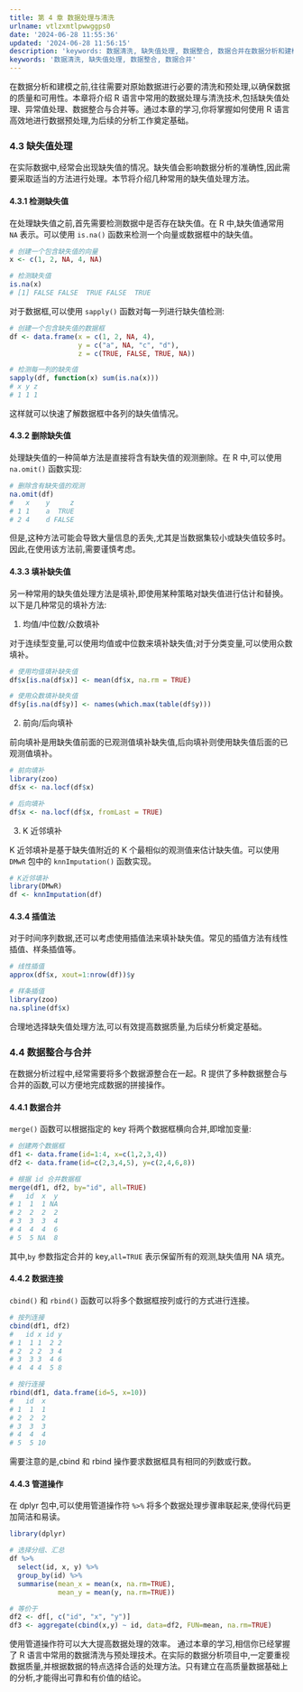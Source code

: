```yaml
---
title: 第 4 章 数据处理与清洗
urlname: vtlzxmtlpwwggps0
date: '2024-06-28 11:55:36'
updated: '2024-06-28 11:56:15'
description: 'keywords: 数据清洗, 缺失值处理, 数据整合, 数据合并在数据分析和建模之前,往往需要对原始数据进行必要的清洗和预处理,以确保数据的质量和可用性。本章将介绍 R 语言中常用的数据处理与清洗技术,包括缺失值处理、异常值处理、数据整合与合并等。通过本章的学习,你将掌握如何使用 R 语言高...'
keywords: '数据清洗, 缺失值处理, 数据整合, 数据合并'
---
```

在数据分析和建模之前,往往需要对原始数据进行必要的清洗和预处理,以确保数据的质量和可用性。本章将介绍 R 语言中常用的数据处理与清洗技术,包括缺失值处理、异常值处理、数据整合与合并等。通过本章的学习,你将掌握如何使用 R 语言高效地进行数据预处理,为后续的分析工作奠定基础。
### 4.3 缺失值处理
在实际数据中,经常会出现缺失值的情况。缺失值会影响数据分析的准确性,因此需要采取适当的方法进行处理。本节将介绍几种常用的缺失值处理方法。
#### 4.3.1 检测缺失值
在处理缺失值之前,首先需要检测数据中是否存在缺失值。在 R 中,缺失值通常用 `NA` 表示。可以使用 `is.na()` 函数来检测一个向量或数据框中的缺失值。
```r
# 创建一个包含缺失值的向量
x <- c(1, 2, NA, 4, NA)

# 检测缺失值
is.na(x)
# [1] FALSE FALSE  TRUE FALSE  TRUE
```
对于数据框,可以使用 `sapply()` 函数对每一列进行缺失值检测:
```r
# 创建一个包含缺失值的数据框
df <- data.frame(x = c(1, 2, NA, 4),
                 y = c("a", NA, "c", "d"),
                 z = c(TRUE, FALSE, TRUE, NA))

# 检测每一列的缺失值
sapply(df, function(x) sum(is.na(x)))
# x y z
# 1 1 1
```
这样就可以快速了解数据框中各列的缺失值情况。
#### 4.3.2 删除缺失值
处理缺失值的一种简单方法是直接将含有缺失值的观测删除。在 R 中,可以使用 `na.omit()` 函数实现:
```r
# 删除含有缺失值的观测
na.omit(df)
#   x    y     z
# 1 1    a  TRUE
# 2 4    d FALSE
```
但是,这种方法可能会导致大量信息的丢失,尤其是当数据集较小或缺失值较多时。因此,在使用该方法前,需要谨慎考虑。
#### 4.3.3 填补缺失值
另一种常用的缺失值处理方法是填补,即使用某种策略对缺失值进行估计和替换。以下是几种常见的填补方法:

1. 均值/中位数/众数填补

对于连续型变量,可以使用均值或中位数来填补缺失值;对于分类变量,可以使用众数填补。
```r
# 使用均值填补缺失值
df$x[is.na(df$x)] <- mean(df$x, na.rm = TRUE)

# 使用众数填补缺失值
df$y[is.na(df$y)] <- names(which.max(table(df$y)))
```

2. 前向/后向填补

前向填补是用缺失值前面的已观测值填补缺失值,后向填补则使用缺失值后面的已观测值填补。
```r
# 前向填补
library(zoo)
df$x <- na.locf(df$x)

# 后向填补
df$x <- na.locf(df$x, fromLast = TRUE)
```

3. K 近邻填补

K 近邻填补是基于缺失值附近的 K 个最相似的观测值来估计缺失值。可以使用 `DMwR` 包中的 `knnImputation()` 函数实现。
```r
# K近邻填补
library(DMwR)
df <- knnImputation(df)
```
#### 4.3.4 插值法
对于时间序列数据,还可以考虑使用插值法来填补缺失值。常见的插值方法有线性插值、样条插值等。
```r
# 线性插值
approx(df$x, xout=1:nrow(df))$y

# 样条插值
library(zoo)
na.spline(df$x)
```
合理地选择缺失值处理方法,可以有效提高数据质量,为后续分析奠定基础。
### 4.4 数据整合与合并
在数据分析过程中,经常需要将多个数据源整合在一起。R 提供了多种数据整合与合并的函数,可以方便地完成数据的拼接操作。
#### 4.4.1 数据合并
`merge()` 函数可以根据指定的 key 将两个数据框横向合并,即增加变量:
```r
# 创建两个数据框
df1 <- data.frame(id=1:4, x=c(1,2,3,4))
df2 <- data.frame(id=c(2,3,4,5), y=c(2,4,6,8))

# 根据 id 合并数据框
merge(df1, df2, by="id", all=TRUE)
#   id  x  y
# 1  1  1 NA
# 2  2  2  2
# 3  3  3  4
# 4  4  4  6
# 5  5 NA  8
```
其中,`by` 参数指定合并的 key,`all=TRUE` 表示保留所有的观测,缺失值用 NA 填充。
#### 4.4.2 数据连接
`cbind()` 和 `rbind()` 函数可以将多个数据框按列或行的方式进行连接。
```r
# 按列连接
cbind(df1, df2)
#   id x id y
# 1  1 1  2 2
# 2  2 2  3 4
# 3  3 3  4 6
# 4  4 4  5 8

# 按行连接
rbind(df1, data.frame(id=5, x=10))
#   id  x
# 1  1  1
# 2  2  2
# 3  3  3
# 4  4  4
# 5  5 10
```
需要注意的是,cbind 和 rbind 操作要求数据框具有相同的列数或行数。
#### 4.4.3 管道操作
在 dplyr 包中,可以使用管道操作符 `%>%` 将多个数据处理步骤串联起来,使得代码更加简洁和易读。
```r
library(dplyr)

# 选择分组、汇总
df %>%
  select(id, x, y) %>%
  group_by(id) %>%
  summarise(mean_x = mean(x, na.rm=TRUE),
            mean_y = mean(y, na.rm=TRUE))

# 等价于
df2 <- df[, c("id", "x", "y")]
df3 <- aggregate(cbind(x,y) ~ id, data=df2, FUN=mean, na.rm=TRUE)
```
使用管道操作符可以大大提高数据处理的效率。
通过本章的学习,相信你已经掌握了 R 语言中常用的数据清洗与预处理技术。在实际的数据分析项目中,一定要重视数据质量,并根据数据的特点选择合适的处理方法。只有建立在高质量数据基础上的分析,才能得出可靠和有价值的结论。
